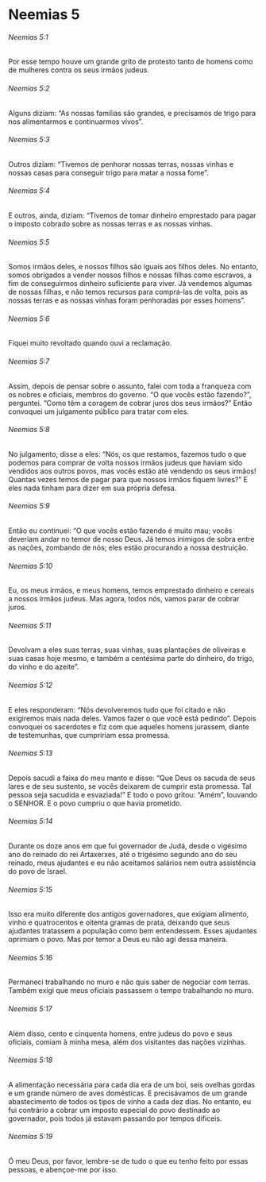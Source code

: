 # Neemias 5

###### Neemias 5:1

Por esse tempo houve um grande grito de protesto tanto de homens como de mulheres contra os seus irmãos judeus.

###### Neemias 5:2

Alguns diziam: “As nossas famílias são grandes, e precisamos de trigo para nos alimentarmos e continuarmos vivos”.

###### Neemias 5:3

Outros diziam: “Tivemos de penhorar nossas terras, nossas vinhas e nossas casas para conseguir trigo para matar a nossa fome”.

###### Neemias 5:4

E outros, ainda, diziam: “Tivemos de tomar dinheiro emprestado para pagar o imposto cobrado sobre as nossas terras e as nossas vinhas.

###### Neemias 5:5

Somos irmãos deles, e nossos filhos são iguais aos filhos deles. No entanto, somos obrigados a vender nossos filhos e nossas filhas como escravos, a fim de conseguirmos dinheiro suficiente para viver. Já vendemos algumas de nossas filhas, e não temos recursos para comprá-las de volta, pois as nossas terras e as nossas vinhas foram penhoradas por esses homens”.

###### Neemias 5:6

Fiquei muito revoltado quando ouvi a reclamação.

###### Neemias 5:7

Assim, depois de pensar sobre o assunto, falei com toda a franqueza com os nobres e oficiais, membros do governo. “O que vocês estão fazendo?”, perguntei. “Como têm a coragem de cobrar juros dos seus irmãos?” Então convoquei um julgamento público para tratar com eles.

###### Neemias 5:8

No julgamento, disse a eles: “Nós, os que restamos, fazemos tudo o que podemos para comprar de volta nossos irmãos judeus que haviam sido vendidos aos outros povos, mas vocês estão até vendendo os seus irmãos! Quantas vezes temos de pagar para que nossos irmãos fiquem livres?” E eles nada tinham para dizer em sua própria defesa.

###### Neemias 5:9

Então eu continuei: “O que vocês estão fazendo é muito mau; vocês deveriam andar no temor de nosso Deus. Já temos inimigos de sobra entre as nações, zombando de nós; eles estão procurando a nossa destruição.

###### Neemias 5:10

Eu, os meus irmãos, e meus homens, temos emprestado dinheiro e cereais a nossos irmãos judeus. Mas agora, todos nós, vamos parar de cobrar juros.

###### Neemias 5:11

Devolvam a eles suas terras, suas vinhas, suas plantações de oliveiras e suas casas hoje mesmo, e também a centésima parte do dinheiro, do trigo, do vinho e do azeite”.

###### Neemias 5:12

E eles responderam: “Nós devolveremos tudo que foi citado e não exigiremos mais nada deles. Vamos fazer o que você está pedindo”. Depois convoquei os sacerdotes e fiz com que aqueles homens jurassem, diante de testemunhas, que cumpririam essa promessa.

###### Neemias 5:13

Depois sacudi a faixa do meu manto e disse: “Que Deus os sacuda de seus lares e de seu sustento, se vocês deixarem de cumprir esta promessa. Tal pessoa seja sacudida e esvaziada!” E todo o povo gritou: “Amém”, louvando o SENHOR. E o povo cumpriu o que havia prometido.

###### Neemias 5:14

Durante os doze anos em que fui governador de Judá, desde o vigésimo ano do reinado do rei Artaxerxes, até o trigésimo segundo ano do seu reinado, meus ajudantes e eu não aceitamos salários nem outra assistência do povo de Israel.

###### Neemias 5:15

Isso era muito diferente dos antigos governadores, que exigiam alimento, vinho e quatrocentos e oitenta gramas de prata, deixando que seus ajudantes tratassem a população como bem entendessem. Esses ajudantes oprimiam o povo. Mas por temor a Deus eu não agi dessa maneira.

###### Neemias 5:16

Permaneci trabalhando no muro e não quis saber de negociar com terras. Também exigi que meus oficiais passassem o tempo trabalhando no muro.

###### Neemias 5:17

Além disso, cento e cinquenta homens, entre judeus do povo e seus oficiais, comiam à minha mesa, além dos visitantes das nações vizinhas.

###### Neemias 5:18

A alimentação necessária para cada dia era de um boi, seis ovelhas gordas e um grande número de aves domésticas. E precisávamos de um grande abastecimento de todos os tipos de vinho a cada dez dias. No entanto, eu fui contrário a cobrar um imposto especial do povo destinado ao governador, pois todos já estavam passando por tempos difíceis.

###### Neemias 5:19

Ó meu Deus, por favor, lembre-se de tudo o que eu tenho feito por essas pessoas, e abençoe-me por isso.

